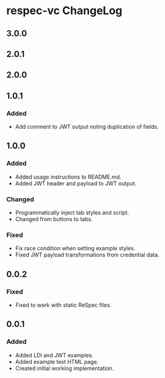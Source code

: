 # respec-vc ChangeLog

## 3.0.0

## 2.0.1

## 2.0.0

## 1.0.1

### Added
- Add comment to JWT output noting duplication of fields.

## 1.0.0

### Added
- Added usage instructions to README.md.
- Added JWT header and payload to JWT output.

### Changed
- Programmatically inject tab styles and script.
- Changed from buttons to tabs.

### Fixed
- Fix race condition when setting example styles.
- Fixed JWT payload transformations from credential data.

## 0.0.2

### Fixed
- Fixed to work with static ReSpec files.

## 0.0.1

### Added
- Added LDI and JWT examples.
- Added example test HTML page.
- Created initial working implementation.
